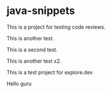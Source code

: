 # java-snippets

This is a project for testing code reviews.

This is another test.

This is a second test.

This is another test x2.

This is a test project for explore.dev 

Hello guru

